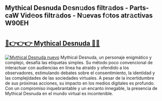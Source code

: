 ## Mythical Desnuda D𝚎sn𝚞dos filtr𝚊dos - Parts-caW Vid𝚎os filtr𝚊dos - N𝚞evas f𝚘tos atr𝚊ctivas W90EH

# <h2><a href="http://mb74y3.tromn.icu/?c=Mythical+Desnuda">🔗👉👉👉 Mythical Desnuda 🔗🔗</a></h2>

[![Mythical Desnuda nuevo](https://i.imgur.com/pEAQMta.gif)](http://mb74y3.tromn.icu/?c=Mythical+Desnuda)
Mythical Desnuda, un personaje enigmático y complejo, desafía las etiquetas simples. Su método poco convencional de interactuar con audiencias en línea ha atraído y ofendido a los observadores, estimulando debates sobre el consentimiento, la identidad y las complejidades de las sociedades virtuales. A pesar de la incertidumbre de sus próximas acciones, su impacto en los medios digitales es profundo. Con un compromiso inquebrantable y un encanto innegable, la presencia de Mythical Desnuda en el mundo virtual es incontenible.
